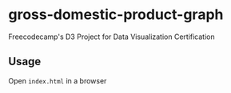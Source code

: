 # gross-domestic-product-graph
Freecodecamp's D3 Project for Data Visualization Certification

## Usage
Open `index.html` in a browser
